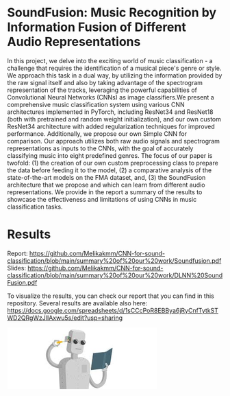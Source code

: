 # SoundFusion: Music Recognition by Information Fusion of Different Audio Representations


In this project, we delve into the exciting world of music classification - a challenge that requires the identification of a musical piece's genre or style. We approach this task in a dual way, by utilizing the information provided by the raw signal itself and also by taking advantage of the spectrogram representation of the tracks, leveraging the powerful capabilities of Convolutional Neural Networks (CNNs) as image classifiers.We present a comprehensive music classification system using various CNN architectures implemented in PyTorch, including ResNet34 and ResNet18 (both with pretrained and random weight initialization), and our own custom ResNet34 architecture with added regularization techniques for improved performance. Additionally, we propose our own Simple CNN for comparison. Our approach utilizes both raw audio signals and spectrogram representations as inputs to the CNNs, with the goal of accurately classifying music into eight predefined genres.
The focus of our paper is twofold: (1) the creation of our own custom preprocessing class to prepare the data before feeding it to the model, (2) a comparative analysis of the state-of-the-art models on the FMA dataset, and, (3) the SoundFusion architecture that we propose and which can learn from different audio representations. We provide in the report a summary of the results to showcase the effectiveness and limitations of using CNNs in music classification tasks.



# Results 

Report: https://github.com/Melikakmm/CNN-for-sound-classification/blob/main/summary%20of%20our%20work/Soundfusion.pdf
Slides: https://github.com/Melikakmm/CNN-for-sound-classification/blob/main/summary%20of%20our%20work/DLNN%20SoundFusion.pdf

To visualize the results, you can check our report that you can find in this repository.
Several results are available also here:
https://docs.google.com/spreadsheets/d/1sCCcPoR8EBBya6jRyCnfTytkSTWD2QRgWzJlIAxwu5s/edit?usp=sharing

![Test Image 8](k.jpeg)




